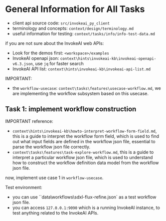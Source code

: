 # General Information for All Tasks

- client api source code: `src/invokeai_py_client`
- terminology and concepts: `context/design/terminology.md`
- useful information for testing: `context/tasks/info/info-test-data.md`

if you are not sure about the InvokeAI web APIs:
- Look for the demos first: `<workspace>/examples`
- InvokeAI openapi json: `context\hints\invokeai-kb\invokeai-openapi-v6.3.json`, use `jq` for faster search
- InvokeAI API list: `context\hints\invokeai-kb\invokeai-api-list.md`

IMPORTANT:
- the `workflow-usecase`: `context\tasks\features\usecase-workflow.md`, we are implementing the workflow subsystem based on this usecase.

## Task 1: implement workflow construction

IMPORTANT reference:
- `context\hints\invokeai-kb\howto-interpret-workflow-form-field.md`, this is a guide to interpret the workflow form field, which is used to find out what input fields are defined in the workflow json file, essential to parse the workflow json file correctly.
- `context\tasks\features\task-explore-workflow.md`, this is a guide to interpret a particular workflow json file, which is used to understand how to construct the workflow definition data model from the workflow json file.

now, implement use case 1 in `workflow-usecase`.

Test environment:
- you can use ``data\workflows\sdxl-flux-refine.json` as a test workflow json file.
- you can access `127.0.0.1:9090` which is a running InvokeAI instance, to test anything related to the InvokeAI APIs.
